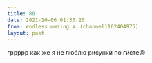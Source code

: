 ```yaml
---
title: 80
date: 2021-10-06 01:33:20
from: endless шизing ⍼ (channel1162404975)
layout: post
---
```


гррррр 
как же я не люблю рисунки по гисте😡
